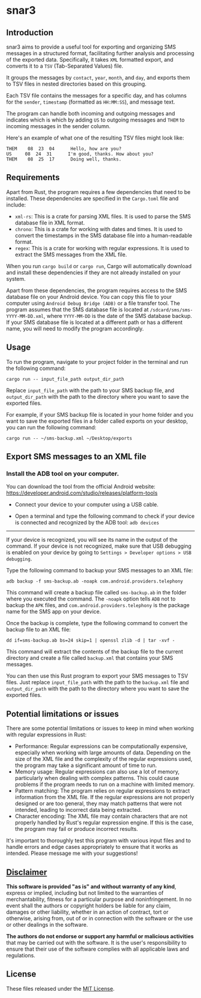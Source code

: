 # snar3
## Introduction
snar3 aims to provide a useful tool for exporting and organizing SMS messages in a structured format, facilitating further analysis and processing of the exported data. Specifically, it takes `XML` formatted export, and converts it to a `TSV`  (Tab-Separated Values) file.

It groups the messages by `contact`, `year`, `month`, and `day`, and exports them to TSV files in nested directories based on this grouping.

Each TSV file contains the messages for a specific day, and has columns for the `sender`, `timestamp` (formatted as `HH:MM:SS`), and message text.

The program can handle both incoming and outgoing messages and indicates which is which by adding `US` to outgoing messages and `THEM` to incoming messages in the sender column.

Here's an example of what one of the resulting TSV files might look like:
```
THEM    08  23  04      Hello, how are you?
US     08  24  31      I'm good, thanks. How about you?
THEM    08  25  17      Doing well, thanks.
```
## Requirements
Apart from Rust, the program requires a few dependencies that need to be installed. These dependencies are specified in the `Cargo.toml` file and include:
* `xml-rs`: This is a crate for parsing XML files. It is used to parse the SMS database file in XML format.
* `chrono`: This is a crate for working with dates and times. It is used to convert the timestamps in the SMS database file into a human-readable format.
* `regex`: This is a crate for working with regular expressions. It is used to extract the SMS messages from the XML file.

When you run `cargo build` or `cargo run`, Cargo will automatically download and install these dependencies if they are not already installed on your system.

Apart from these dependencies, the program requires access to the SMS database file on your Android device. You can copy this file to your computer using `Android Debug Bridge (ADB)` or a file transfer tool. The program assumes that the SMS database file is located at `/sdcard/sms/sms-YYYY-MM-DD.xml`, where `YYYY-MM-DD` is the date of the SMS database backup. If your SMS database file is located at a different path or has a different name, you will need to modify the program accordingly.

## Usage
To run the program, navigate to your project folder in the terminal and run the following command:
```
cargo run -- input_file_path output_dir_path
```

Replace `input_file_path` with the path to your SMS backup file, and `output_dir_path` with the path to the directory where you want to save the exported files.

For example, if your SMS backup file is located in your home folder and you want to save the exported files in a folder called exports on your desktop, you can run the following command:
```
cargo run -- ~/sms-backup.xml ~/Desktop/exports
```

## Export SMS messages to an XML file

### Install the ADB tool on your computer.
You can download the tool from the official Android website: https://developer.android.com/studio/releases/platform-tools

* Connect your device to your computer using a USB cable.

* Open a terminal and type the following command to check if your device is connected and recognized by the ADB tool:
`adb devices`

----
If your device is recognized, you will see its name in the output of the command. If your device is not recognized, make sure that USB debugging is enabled on your device by going to `Settings > Developer options > USB debugging`.

Type the following command to backup your SMS messages to an XML file:

`adb backup -f sms-backup.ab -noapk com.android.providers.telephony`

This command will create a backup file called `sms-backup.ab` in the folder where you executed the command. The `-noapk` option tells `ADB` not to backup the `APK` files, and `com.android.providers.telephony` is the package name for the SMS app on your device.

Once the backup is complete, type the following command to convert the backup file to an XML file:

`dd if=sms-backup.ab bs=24 skip=1 | openssl zlib -d | tar -xvf -`

This command will extract the contents of the backup file to the current directory and create a file called `backup.xml` that contains your SMS messages.

You can then use this Rust program to export your SMS messages to TSV files. Just replace `input_file_path` with the path to the `backup.xml` file and `output_dir_path` with the path to the directory where you want to save the exported files.

## Potential limitations or issues
There are some potential limitations or issues to keep in mind when working with regular expressions in Rust:
* Performance: Regular expressions can be computationally expensive, especially when working with large amounts of data. Depending on the size of the XML file and the complexity of the regular expressions used, the program may take a significant amount of time to run.
* Memory usage: Regular expressions can also use a lot of memory, particularly when dealing with complex patterns. This could cause problems if the program needs to run on a machine with limited memory.
* Pattern matching: The program relies on regular expressions to extract information from the XML file. If the regular expressions are not properly designed or are too general, they may match patterns that were not intended, leading to incorrect data being extracted.
* Character encoding: The XML file may contain characters that are not properly handled by Rust's regular expression engine. If this is the case, the program may fail or produce incorrect results.

It's important to thoroughly test this program with various input files and to handle errors and edge cases appropriately to ensure that it works as intended. Please message me with your suggestions!

## [Disclaimer](DISCLAIMER)
**This software is provided "as is" and without warranty of any kind**, express or implied, including but not limited to the warranties of merchantability, fitness for a particular purpose and noninfringement. In no event shall the authors or copyright holders be liable for any claim, damages or other liability, whether in an action of contract, tort or otherwise, arising from, out of or in connection with the software or the use or other dealings in the software.

**The authors do not endorse or support any harmful or malicious activities** that may be carried out with the software. It is the user's responsibility to ensure that their use of the software complies with all applicable laws and regulations.

## License

These files released under the [MIT License](LICENSE).
